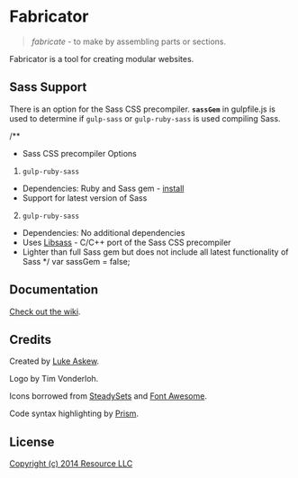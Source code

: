 # Fabricator

> _fabricate_ - to make by assembling parts or sections.

Fabricator is a tool for creating modular websites.

## Sass Support

There is an option for the Sass CSS precompiler.  **`sassGem`** in gulpfile.js is used to determine if `gulp-sass` or `gulp-ruby-sass` is used compiling Sass.

/**
 * Sass CSS precompiler Options
 1) `gulp-ruby-sass`
   * Dependencies: Ruby and Sass gem  - [install](http://sass-lang.com/install)
   * Support for latest version of Sass
 2) `gulp-ruby-sass`
   * Dependencies: No additional dependencies
   * Uses [Libsass](https://github.com/hcatlin/libsass) - C/C++ port of the Sass CSS precompiler
   * Lighter than full Sass gem but does not include all latest functionality of Sass
 */
var sassGem = false;


## Documentation

[Check out the wiki](https://github.com/resource/fabricator/wiki).

## Credits

Created by [Luke Askew](http://lukeaskew.com).

Logo by Tim Vonderloh.

Icons borrowed from [SteadySets](http://dribbble.com/shots/929153-Steady-set-of-icons?list=show) and [Font Awesome](http://fortawesome.github.io/Font-Awesome/).

Code syntax highlighting by [Prism](http://prismjs.com/).

## License

[Copyright (c) 2014 Resource LLC](https://github.com/resource/fabricator/blob/master/LICENSE.md)
